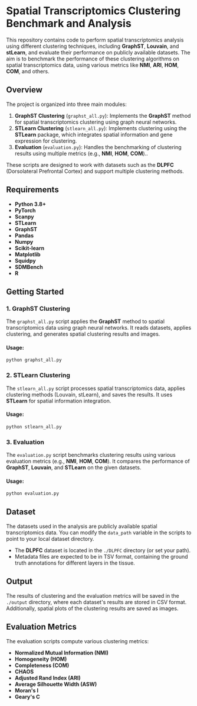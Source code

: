 # Spatial Transcriptomics Clustering Benchmark and Analysis

This repository contains code to perform spatial transcriptomics analysis using different clustering techniques, including **GraphST**, **Louvain**, and **stLearn**, and evaluate their performance on publicly available datasets. The aim is to benchmark the performance of these clustering algorithms on spatial transcriptomics data, using various metrics like **NMI**, **ARI**, **HOM**, **COM**, and others.

## Overview

The project is organized into three main modules:

1. **GraphST Clustering** (`graphst_all.py`): Implements the **GraphST** method for spatial transcriptomics clustering using graph neural networks.
2. **STLearn Clustering** (`stlearn_all.py`): Implements clustering using the **STLearn** package, which integrates spatial information and gene expression for clustering.
3. **Evaluation** (`evaluation.py`): Handles the benchmarking of clustering results using multiple metrics (e.g., **NMI**, **HOM**, **COM**).. 

These scripts are designed to work with datasets such as the **DLPFC** (Dorsolateral Prefrontal Cortex) and support multiple clustering methods.

## Requirements

- **Python 3.8+**
- **PyTorch**
- **Scanpy**
- **STLearn**
- **GraphST** 
- **Pandas**
- **Numpy**
- **Scikit-learn**
- **Matplotlib**
- **Squidpy**
- **SDMBench**
- **R** 

## Getting Started

### 1. **GraphST Clustering**

The `graphst_all.py` script applies the **GraphST** method to spatial transcriptomics data using graph neural networks. It reads datasets, applies clustering, and generates spatial clustering results and images.

#### Usage:

```bash
python graphst_all.py
```

### 2. **STLearn Clustering**

The `stlearn_all.py` script processes spatial transcriptomics data, applies clustering methods (Louvain, stLearn), and saves the results. It uses **STLearn** for spatial information integration.

#### Usage:

```bash
python stlearn_all.py
```

### 3. **Evaluation**

The `evaluation.py` script benchmarks clustering results using various evaluation metrics (e.g., **NMI**, **HOM**, **COM**). It compares the performance of **GraphST**, **Louvain**, and **STLearn** on the given datasets.

#### Usage:

```bash
python evaluation.py
```

## Dataset

The datasets used in the analysis are publicly available spatial transcriptomics data. You can modify the `data_path` variable in the scripts to point to your local dataset directory.

- The **DLPFC** dataset is located in the `./DLPFC` directory (or set your path).
- Metadata files are expected to be in TSV format, containing the ground truth annotations for different layers in the tissue.

## Output

The results of clustering and the evaluation metrics will be saved in the `./output` directory, where each dataset's results are stored in CSV format. Additionally, spatial plots of the clustering results are saved as images.

## Evaluation Metrics

The evaluation scripts compute various clustering metrics:

- **Normalized Mutual Information (NMI)**
- **Homogeneity (HOM)**
- **Completeness (COM)**
- **CHAOS**
- **Adjusted Rand Index (ARI)**
- **Average Silhouette Width (ASW)**
- **Moran's I**
- **Geary's C**
